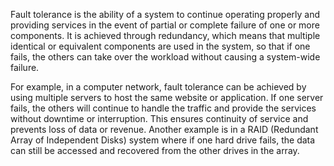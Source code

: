 Fault tolerance is the ability of a system to continue operating properly and providing services in the event of partial or complete failure of one or more components. It is achieved through redundancy, which means that multiple identical or equivalent components are used in the system, so that if one fails, the others can take over the workload without causing a system-wide failure.

For example, in a computer network, fault tolerance can be achieved by using multiple servers to host the same website or application. If one server fails, the others will continue to handle the traffic and provide the services without downtime or interruption. This ensures continuity of service and prevents loss of data or revenue. Another example is in a RAID (Redundant Array of Independent Disks) system where if one hard drive fails, the data can still be accessed and recovered from the other drives in the array.